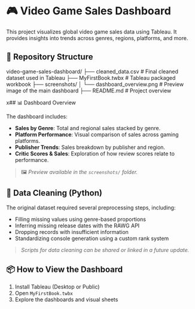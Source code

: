 # 🎮 Video Game Sales Dashboard

This project visualizes global video game sales data using Tableau. It provides insights into trends across genres, regions, platforms, and more.

## 📁 Repository Structure
video-game-sales-dashboard/
├── cleaned_data.csv # Final cleaned dataset used in Tableau
├── MyFirstBook.twbx # Tableau packaged workbook
├── screenshots/
│ └── dashboard_overview.png # Preview image of the main dashboard
├── README.md # Project overview

x## 📊 Dashboard Overview

The dashboard includes:
- **Sales by Genre**: Total and regional sales stacked by genre.
- **Platform Performance**: Visual comparison of sales across gaming platforms.
- **Publisher Trends**: Sales breakdown by publisher and region.
- **Critic Scores & Sales**: Exploration of how review scores relate to performance.

> 🖼️ _Preview available in the `screenshots/` folder._

## 🔧 Data Cleaning (Python)

The original dataset required several preprocessing steps, including:
- Filling missing values using genre-based proportions
- Inferring missing release dates with the RAWG API
- Dropping records with insufficient information
- Standardizing console generation using a custom rank system

> _Scripts for data cleaning can be shared or linked in a future update._

## 📦 How to View the Dashboard

1. Install Tableau (Desktop or Public)
2. Open `MyFirstBook.twbx`
3. Explore the dashboards and visual sheets
